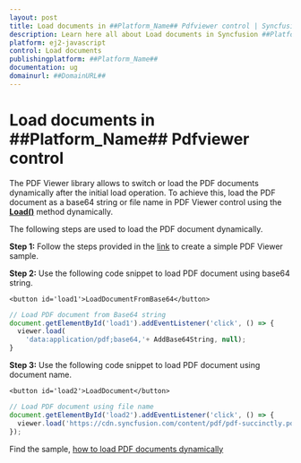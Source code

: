 ```yaml
---
layout: post
title: Load documents in ##Platform_Name## Pdfviewer control | Syncfusion
description: Learn here all about Load documents in Syncfusion ##Platform_Name## Pdfviewer control of Syncfusion Essential JS 2 and more.
platform: ej2-javascript
control: Load documents 
publishingplatform: ##Platform_Name##
documentation: ug
domainurl: ##DomainURL##
---
```


# Load documents in ##Platform_Name## Pdfviewer control

The PDF Viewer library allows to switch or load the PDF documents dynamically after the initial load operation. To achieve this, load the PDF document as a base64 string or file name in PDF Viewer control using the [**Load()**](https://ej2.syncfusion.com/javascript/documentation/api/pdfviewer/#load) method dynamically.

The following steps are used to load the PDF document dynamically.

**Step 1:** Follow the steps provided in the [link](https://ej2.syncfusion.com/javascript/documentation/pdfviewer/getting-started/) to create a simple PDF Viewer sample.

**Step 2:** Use the following code snippet to load PDF document using base64 string.

```
<button id='load1'>LoadDocumentFromBase64</button>
```

```javascript
// Load PDF document from Base64 string
document.getElementById('load1').addEventListener('click', () => {
  viewer.load(
    'data:application/pdf;base64,'+ AddBase64String, null);
}
```

**Step 3:** Use the following code snippet to load PDF document using document name.

```
<button id='load2'>LoadDocument</button>
```

```javascript
// Load PDF document using file name
document.getElementById('load2').addEventListener('click', () => {
  viewer.load('https://cdn.syncfusion.com/content/pdf/pdf-succinctly.pdf', null);
});

```

Find the sample, [how to load PDF documents dynamically](https://stackblitz.com/edit/w82pgd?devtoolsheight=33&file=index.js)